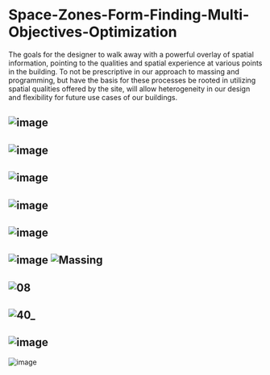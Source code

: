 # Space-Zones-Form-Finding-Multi-Objectives-Optimization
The goals for the designer to walk away with a powerful overlay of spatial information, pointing to the qualities and spatial experience at various points in the building. 
To not be prescriptive in our approach to massing and programming, but have the basis for these processes be rooted in utilizing spatial qualities offered by the site, will allow heterogeneity in our design and flexibility for future use cases of our buildings.    


![image](https://user-images.githubusercontent.com/65818525/130500804-7f963a39-d439-444a-9542-f11c8d3f1e47.png)
---
![image](https://user-images.githubusercontent.com/65818525/130500859-33d6bedf-a94f-4d8c-8dac-f437f882a4d1.png)
---
![image](https://user-images.githubusercontent.com/65818525/130501116-f8e5c5b1-b438-46fd-a5cc-87b29d8cc1a8.png)
---
![image](https://user-images.githubusercontent.com/65818525/130501197-0095663d-9461-4f00-9b76-3be1631b6b4e.png)
---
![image](https://user-images.githubusercontent.com/65818525/130501244-cd6e2db7-cae6-484d-91aa-ce3c6f11c557.png)
---
![image](https://user-images.githubusercontent.com/65818525/130501272-1e7271fa-e1e4-4862-8800-9a3ce3b81e09.png)
![Massing](https://user-images.githubusercontent.com/65818525/130500048-ec3f2b94-4dd1-4bb5-b041-50def46e41b6.gif)
---
![08](https://user-images.githubusercontent.com/65818525/130501462-5fe95533-f3f3-4f41-b2cb-a52b654ee621.jpg)
---
![40_](https://user-images.githubusercontent.com/65818525/130501494-bdc1f428-f2c3-42f6-bf3b-335395f70f63.jpg)
---
![image](https://user-images.githubusercontent.com/65818525/130500983-e459d635-e068-454d-bdb4-b1494cb25e39.png)
---
![image](https://user-images.githubusercontent.com/65818525/130500914-b3829426-c54d-4395-9053-d3bc01e05a99.png)



